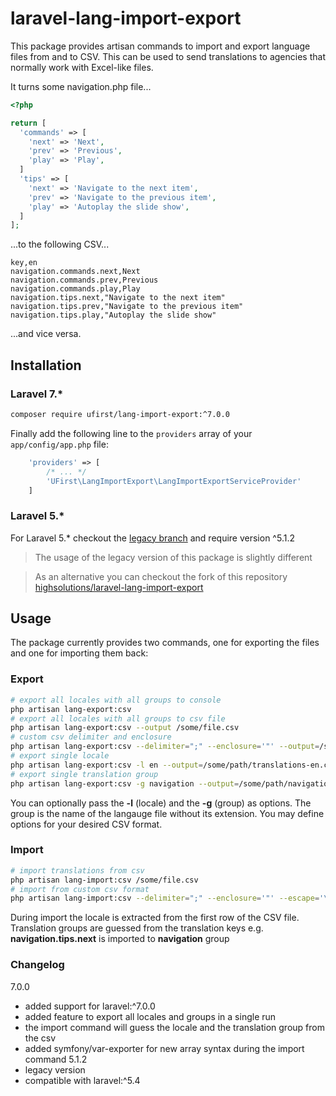 laravel-lang-import-export
==========================

This package provides artisan commands to import and export language files from and to CSV. This can be used to send translations to agencies that normally work with Excel-like files.

It turns some navigation.php file...

```php
<?php

return [
  'commands' => [
    'next' => 'Next',
    'prev' => 'Previous',
    'play' => 'Play',
  ]
  'tips' => [
    'next' => 'Navigate to the next item',
    'prev' => 'Navigate to the previous item',
    'play' => 'Autoplay the slide show',
  ]
];
```
...to the following CSV...

```CSV
key,en
navigation.commands.next,Next
navigation.commands.prev,Previous
navigation.commands.play,Play
navigation.tips.next,"Navigate to the next item"
navigation.tips.prev,"Navigate to the previous item"
navigation.tips.play,"Autoplay the slide show"

```
...and vice versa.

Installation
------------

### Laravel 7.*

```bash
composer require ufirst/lang-import-export:^7.0.0
```

Finally add the following line to the `providers` array of your `app/config/app.php` file:

```php
    'providers' => [
        /* ... */
        'UFirst\LangImportExport\LangImportExportServiceProvider'
    ]
```

### Laravel 5.*

For Laravel 5.* checkout the [legacy branch](ufirstgroup/laravel-lang-import-export/tree/legacy) and require version ^5.1.2

> The usage of the legacy version of this package is slightly different


> As an alternative you can checkout the fork of this repository [highsolutions/laravel-lang-import-export](https://github.com/highsolutions/laravel-lang-import-export)


Usage
-----

The package currently provides two commands, one for exporting the files and one for importing them back:

### Export

```bash
# export all locales with all groups to console
php artisan lang-export:csv
# export all locales with all groups to csv file
php artisan lang-export:csv --output /some/file.csv
# custom csv delimiter and enclosure
php artisan lang-export:csv --delimiter=";" --enclosure='"' --output=/some/file.csv
# export single locale
php artisan lang-export:csv -l en --output=/some/path/translations-en.csv
# export single translation group
php artisan lang-export:csv -g navigation --output=/some/path/navigation-all-langs.csv
```

You can optionally pass the __-l__  (locale) and the __-g__  (group) as options. The group is the name of the langauge file without its extension. You may define options for your desired CSV format.

### Import


```bash
# import translations from csv
php artisan lang-import:csv /some/file.csv
# import from custom csv format
php artisan lang-import:csv --delimiter=";" --enclosure='"' --escape='\\' /some/file.csv
```

During import the locale is extracted from the first row of the CSV file. Translation groups are guessed from the translation keys e.g. __navigation.tips.next__ is imported to __navigation__ group


### Changelog

7.0.0
- added support for laravel:^7.0.0
- added feature to export all locales and groups in a single run
- the import command will guess the locale and the translation group from the csv
- added symfony/var-exporter for new array syntax during the import command
5.1.2
- legacy version
- compatible with laravel:^5.4
